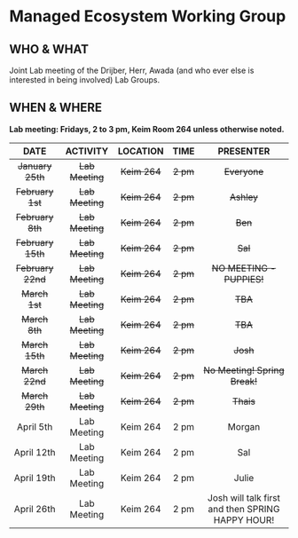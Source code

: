 # Managed Ecosystem Working Group

## WHO & WHAT
Joint Lab meeting of the Drijber, Herr, Awada (and who ever else is interested in being involved) Lab Groups.

## WHEN & WHERE
__Lab meeting: Fridays, 2 to 3 pm, Keim Room 264 unless otherwise noted.__

**DATE** | **ACTIVITY** | **LOCATION** | **TIME** | **PRESENTER**
:-----:|:-----:|:-----:|:-----:|:-----:
~~January 25th~~ | ~~Lab Meeting~~ | ~~Keim 264~~ | ~~2 pm~~ | ~~Everyone~~
~~February 1st~~ | ~~Lab Meeting~~ | ~~Keim 264~~ | ~~2 pm~~ | ~~Ashley~~
~~February 8th~~ | ~~Lab Meeting~~ | ~~Keim 264~~ | ~~2 pm~~ | ~~Ben~~
~~February 15th~~ | ~~Lab Meeting~~ | ~~Keim 264~~ | ~~2 pm~~ | ~~Sal~~ 
~~February 22nd~~ | ~~Lab Meeting~~ | ~~Keim 264~~ | ~~2 pm~~ | ~~NO MEETING - PUPPIES!~~
~~March 1st~~ | ~~Lab Meeting~~ | ~~Keim 264~~ | ~~2 pm~~ | ~~TBA~~
~~March 8th~~ | ~~Lab Meeting~~ | ~~Keim 264~~ | ~~2 pm~~ | ~~TBA~~
~~March 15th~~ | ~~Lab Meeting~~ | ~~Keim 264~~ | ~~2 pm~~ | ~~Josh~~
~~March 22nd~~ | ~~Lab Meeting~~ | ~~Keim 264~~ | ~~2 pm~~ | ~~No Meeting! Spring Break!~~
~~March 29th~~ | ~~Lab Meeting~~ | ~~Keim 264~~ | ~~2 pm~~ | ~~Thais~~
April 5th | Lab Meeting | Keim 264 | 2 pm | Morgan
April 12th | Lab Meeting | Keim 264 | 2 pm | Sal
April 19th | Lab Meeting | Keim 264 | 2 pm | Julie
April 26th | Lab Meeting | Keim 264 | 2 pm | Josh will talk first and then SPRING HAPPY HOUR!